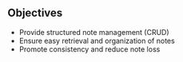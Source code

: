 ## Objectives

- Provide structured note management (CRUD)
- Ensure easy retrieval and organization of notes
- Promote consistency and reduce note loss

